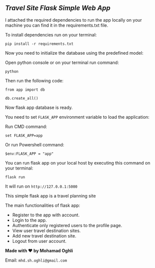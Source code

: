 ## _Travel Site Flask Simple Web App_

I attached the required dependencies to run the app locally on your machine
you can find it in the requirements.txt file.

To install dependencies run on your terminal:

`pip install -r requirements.txt`

Now you need to initialize the database using the predefined model:

Open python console or on your terminal run command:

`python`

Then run the following code:

`from app import db`

`db.create_all()`

Now flask app database is ready.

You need to set `FLASK_APP` environment variable to load the application:

Run CMD command:

`set FLASK_APP=app`

Or run Powershell command:

`$env:FLASK_APP = "app"`

You can run flask app on your local host by executing this command on your terminal:

`flask run`

It will run on  `http://127.0.0.1:5000`

This simple flask app is a travel planning site 

The main functionalities of flask app:
* Register to the app with account.
* Login to the app.
* Authenticate only registered users to the profile page.
* View user travel destination sites.
* Add new travel destination site.
* Logout from user account.


**Made with ❤ by Mohamad Oghli**

Email:
`mhd.sh.oghli@gmail.com`